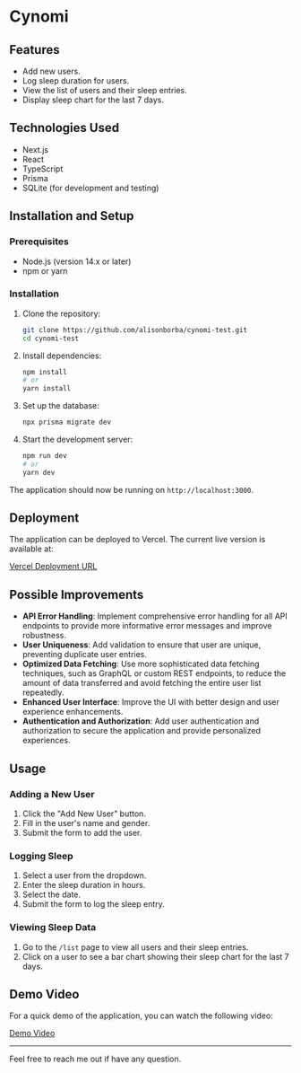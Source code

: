# Cynomi

## Features

- Add new users.
- Log sleep duration for users.
- View the list of users and their sleep entries.
- Display sleep chart for the last 7 days.

## Technologies Used

- Next.js
- React
- TypeScript
- Prisma
- SQLite (for development and testing)

## Installation and Setup

### Prerequisites

- Node.js (version 14.x or later)
- npm or yarn

### Installation

1. Clone the repository:

   ```bash
   git clone https://github.com/alisonborba/cynomi-test.git
   cd cynomi-test
   ```

2. Install dependencies:

   ```bash
   npm install
   # or
   yarn install
   ```

3. Set up the database:

   ```bash
   npx prisma migrate dev
   ```

4. Start the development server:

   ```bash
   npm run dev
   # or
   yarn dev
   ```

The application should now be running on `http://localhost:3000`.

## Deployment

The application can be deployed to Vercel. The current live version is available at:

[Vercel Deployment URL](https://cynomi.vercel.app/)

## Possible Improvements

- **API Error Handling**: Implement comprehensive error handling for all API endpoints to provide more informative error messages and improve robustness.
- **User Uniqueness**: Add validation to ensure that user are unique, preventing duplicate user entries.
- **Optimized Data Fetching**: Use more sophisticated data fetching techniques, such as GraphQL or custom REST endpoints, to reduce the amount of data transferred and avoid fetching the entire user list repeatedly.
- **Enhanced User Interface**: Improve the UI with better design and user experience enhancements.
- **Authentication and Authorization**: Add user authentication and authorization to secure the application and provide personalized experiences.

## Usage

### Adding a New User

1. Click the "Add New User" button.
2. Fill in the user's name and gender.
3. Submit the form to add the user.

### Logging Sleep

1. Select a user from the dropdown.
2. Enter the sleep duration in hours.
3. Select the date.
4. Submit the form to log the sleep entry.

### Viewing Sleep Data

1. Go to the `/list` page to view all users and their sleep entries.
2. Click on a user to see a bar chart showing their sleep chart for the last 7 days.

## Demo Video

For a quick demo of the application, you can watch the following video:

[Demo Video](https://www.shutterstock.com/shutterstock/videos/1111470671/preview/stock-footage-electric-light-bulb-bright-polygonal-connections-on-a-dark-blue-background-technology-concept.webm)

---

Feel free to reach me out if have any question.
